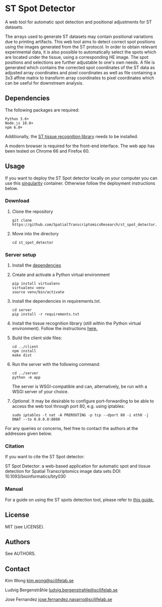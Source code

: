 # ST Spot Detector
A web tool for automatic spot detection and positional adjustments for ST datasets.

The arrays used to generate ST datasets may contain positional variations due to printing artifacts. This web tool aims to detect correct spot positions using the images generated from the ST protocol.
In order to obtain relevant experimental data, it is also possible to automatically select the spots which are located under the tissue, using a corresponding HE image.
The spot positions and selections are further adjustable to one's own needs.
A file is generated which contains the corrected spot coordinates of the ST data as adjusted array coordinates and pixel coordinates as well as file containing a 3x3 affine matrix to transform array coordinates to pixel coordinates which can be useful for downstream analysis.

## <a name="dependencies"></a>Dependencies
The following packages are required:
```
Python 3.6+
Node.js 10.0+
npm 6.0+
```
Additionally, the [ST tissue recognition library](https://github.com/SpatialTranscriptomicsResearch/st_tissue_recognition) needs to be installed.

A modern browser is required for the front-end interface.
The web app has been tested on Chrome 66 and Firefox 60.

## Usage
If you want to deploy the ST Spot detector locally on your computer
you can use this [singularity](https://github.com/SpatialTranscriptomicsResearch/st_spot_detector_singularity)
container. Otherwise follow the deployment instructions below.

### Download
1. Clone the repository

    ```
    git clone https://github.com/SpatialTranscriptomicsResearch/st_spot_detector.git
    ```
2. Move into the directory
    ```
    cd st_spot_detector
    ```

### Server setup
1. Install the [dependencies](#dependencies)

2. Create and activate a Python virtual environment

    ```
    pip install virtualenv
    virtualenv venv
    source venv/bin/activate
    ```

3. Install the dependencies in requirements.txt.

    ```
    cd server
    pip install -r requirements.txt
    ```

4. Install the tissue recognition library (still within the Python virtual environment). Follow the instructions [here.](https://github.com/SpatialTranscriptomicsResearch/st_tissue_recognition)

5. Build the client side files:

    ```
    cd ../client
    npm install
    make dist
    ```

6. Run the server with the following command:
    ```
    cd ../server
    python -m app
    ```
    The server is WSGI-compatible and can, alternatively, be run with a WSGI
    server of your choice.

7. *Optional*.
    It may be desirable to configure port-forwarding to be able to access the web tool through port 80, e.g. using iptables:
    ```
    sudo iptables -t nat -A PREROUTING -p tcp --dport 80 -i eth0 -j DNAT --to 0.0.0.0:8080

    ```

For any queries or concerns, feel free to contact the authors at the addresses given below.

### Citation
If you want to cite the ST Spot detector:

ST Spot Detector: a web-based application for automatic spot and tissue detection for Spatial Transcriptomics image data sets
DOI: 10.1093/bioinformatics/bty030

### Manual
For a guide on using the ST spots detection tool, please refer to [this guide.](https://github.com/SpatialTranscriptomicsResearch/st_spot_detector/wiki/ST-Spot-Detector-Usage-Guide)

## License
MIT (see LICENSE).

## Authors
See AUTHORS.

## Contact
Kim Wong <kim.wong@scilifelab.se>

Ludvig Bergenstråhle <ludvig.bergenstrahle@scilifelab.se>

Jose Fernandez <jose.fernandez.navarro@scilifelab.se>
